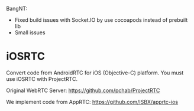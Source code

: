 BangNT:
+ Fixed build issues with Socket.IO by use cocoapods instead of prebuilt lib
+ Small issues

# iOSRTC
Convert code from AndroidRTC for iOS (Objective-C) platform. You must use iOSRTC with ProjectRTC.

Original WebRTC Server:
https://github.com/pchab/ProjectRTC

We implement code from AppRTC:
https://github.com/ISBX/apprtc-ios

